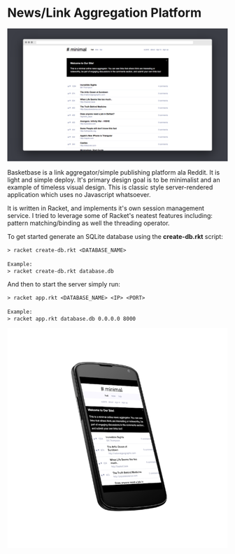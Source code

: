 # News/Link Aggregation Platform 

![Desktop Screenshot](media/screenshot_desktop.png)

Basketbase is a link aggregator/simple publishing platform ala Reddit. It is light and simple deploy. It's primary design goal is to be minimalist and an example of timeless visual design. This is classic style server-rendered application which uses no Javascript whatsoever.

It is written in Racket, and implements it's own session management service. I tried to leverage some of Racket's neatest features including: pattern matching/binding as well the threading operator.

To get started generate an SQLite database using the **create-db.rkt** script:

```
> racket create-db.rkt <DATABASE_NAME>

Example:
> racket create-db.rkt database.db
```

And then to start the server simply run:

```
> racket app.rkt <DATABASE_NAME> <IP> <PORT>

Example:
> racket app.rkt database.db 0.0.0.0 8000
```

![Mobile Screenshot](media/screenshot_mobile.png)

